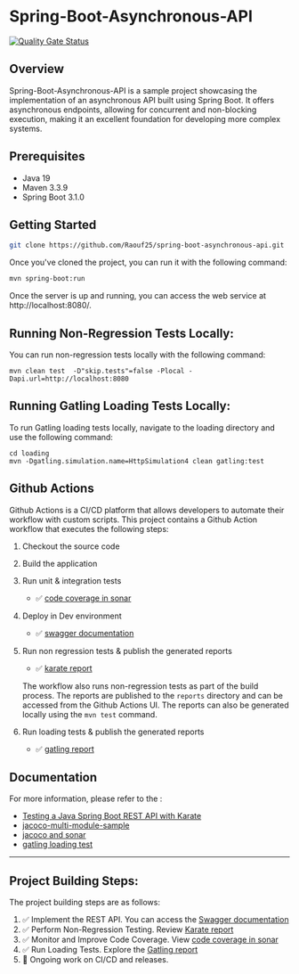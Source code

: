 # Spring-Boot-Asynchronous-API
[![Quality Gate Status](https://sonarcloud.io/api/project_badges/measure?project=Raouf25_spring-boot-asynchronous-api&metric=alert_status)](https://sonarcloud.io/summary/new_code?id=Raouf25_spring-boot-asynchronous-api)


## Overview
Spring-Boot-Asynchronous-API is a sample project showcasing the implementation of an asynchronous API built using Spring Boot. It offers asynchronous endpoints, allowing for concurrent and non-blocking execution, making it an excellent foundation for developing more complex systems.

## Prerequisites
* Java 19
* Maven 3.3.9
* Spring Boot 3.1.0

## Getting Started
```bash
git clone https://github.com/Raouf25/spring-boot-asynchronous-api.git
```
Once you've cloned the project, you can run it with the following command:

```bash
mvn spring-boot:run
```
Once the server is up and running, you can access the web service at http://localhost:8080/.

## Running Non-Regression Tests Locally:
You can run non-regression tests locally with the following command:
```shell
mvn clean test  -D"skip.tests"=false -Plocal -Dapi.url=http://localhost:8080 
```

## Running Gatling Loading Tests Locally:
To run Gatling loading tests locally, navigate to the loading directory and use the following command:
```shell
cd loading
mvn -Dgatling.simulation.name=HttpSimulation4 clean gatling:test
```

## Github Actions
Github Actions is a CI/CD platform that allows developers to automate their workflow with custom scripts. This project contains a Github Action workflow that executes the following steps:

1. Checkout the source code
2. Build the application
3. Run unit & integration tests
   - ✅ [code coverage in sonar](https://sonarcloud.io/summary/new_code?id=Raouf25_spring-boot-asynchronous-api)
4. Deploy in Dev environment
   - ✅ [swagger documentation](https://spring-boot-asynchronous-api.fly.dev/swagger-ui/index.html)
5. Run non regression tests & publish the generated reports
   - ✅ [karate report](https://raouf25.github.io/spring-boot-asynchronous-api/karate/karate-summary.html)

   The workflow also runs non-regression tests as part of the build process. The reports are published to the `reports` directory and can be accessed from the Github Actions UI. The reports can also be generated locally using the `mvn test` command.
6. Run loading tests & publish the generated reports
   - ✅ [gatling report](https://raouf25.github.io/spring-boot-asynchronous-api/gatling/summary.html)

## Documentation
For more information, please refer to the :
- [Testing a Java Spring Boot REST API with Karate](https://semaphoreci.com/community/tutorials/testing-a-java-spring-boot-rest-api-with-karate)
- [jacoco-multi-module-sample](https://medium.com/javarevisited/merging-integration-unit-and-functional-test-reports-with-jacoco-de5cde9b56e1)
- [jacoco and sonar](https://www.baeldung.com/sonarqube-jacoco-code-coverage)
- [gatling loading test](https://github.com/krizsan/gatling-examples)

---------------
## Project Building Steps:
The project building steps are as follows:
1. ✅ Implement the REST API. You can access the [Swagger documentation](https://spring-boot-asynchronous-api.fly.dev/swagger-ui/index.html)
2. ✅ Perform Non-Regression Testing. Review [Karate report](https://raouf25.github.io/spring-boot-asynchronous-api/karate/karate-summary.html)
3. ✅ Monitor and Improve Code Coverage. View [code coverage in sonar](https://sonarcloud.io/summary/new_code?id=Raouf25_spring-boot-asynchronous-api)
4. ✅ Run Loading Tests. Explore the [Gatling report](https://raouf25.github.io/spring-boot-asynchronous-api/gatling/summary.html)
5. 🚧 Ongoing work on CI/CD and releases.
